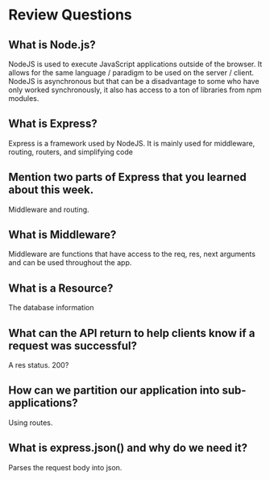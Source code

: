 # Review Questions

## What is Node.js?
NodeJS is used to execute JavaScript applications outside of the browser.
It allows for the same language / paradigm to be used on the server / client.
NodeJS is asynchronous but that can be a disadvantage to some who have only worked synchronously, it also has access to a ton of libraries from npm modules.

## What is Express?
Express is a framework used by NodeJS.
It is mainly used for middleware, routing, routers, and simplifying code

## Mention two parts of Express that you learned about this week.
Middleware and routing.

## What is Middleware?
Middleware are functions that have access to the req, res, next arguments and can be used throughout the app.

## What is a Resource?
The database information

## What can the API return to help clients know if a request was successful?
A res status. 200?

## How can we partition our application into sub-applications?
Using routes.

## What is express.json() and why do we need it?
Parses the request body into json.

